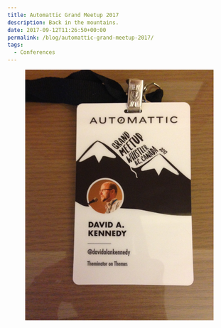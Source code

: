 ```yaml
---
title: Automattic Grand Meetup 2017
description: Back in the mountains.
date: 2017-09-12T11:26:50+00:00
permalink: /blog/automattic-grand-meetup-2017/
tags:
  - Conferences
---
```


<figure><img src="./grandmeetup2017-1.jpg" alt="Automattic Grand Meetup conference badge with avatar, mountains in background and the words David A. Kennedy, Automattic Grand Meetup 2017." loading="eager" decoding="sync"/></figure>
